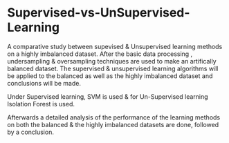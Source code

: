 # Supervised-vs-UnSupervised-Learning
A comparative study between supevised &amp; Unsupervised learning methods on a highly imbalanced dataset.
After the basic data processing , undersampling &amp; oversampling techniques are used to make an artifically balanced
dataset. The supervised &amp; unsupervised learning algorithms will be applied to the 
balanced as well as the highly imbalanced dataset and conclusions will be made.

Under Supervised learning, SVM is used &amp; for Un-Supervised learning
Isolation Forest is used.

Afterwards a detailed analysis of the performance of the learning methods
on both the balanced &amp; the highly imbalanced datasets are done, followed
by a conclusion.
